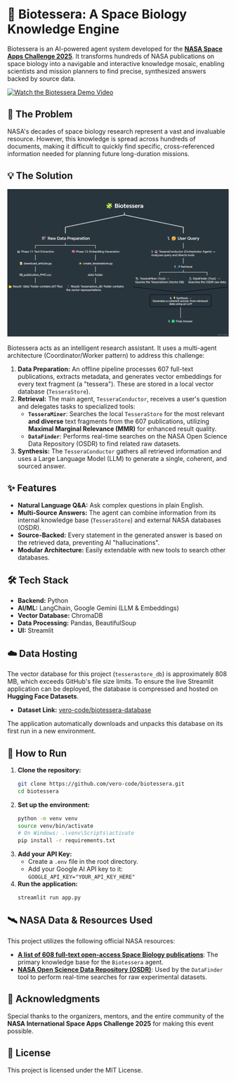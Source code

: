 # 🧩 Biotessera: A Space Biology Knowledge Engine

Biotessera is an AI-powered agent system developed for the [**NASA Space Apps Challenge 2025**](https://www.spaceappschallenge.org/2025/find-a-team/biotessera/?tab=project). It transforms hundreds of NASA publications on space biology into a navigable and interactive knowledge mosaic, enabling scientists and mission planners to find precise, synthesized answers backed by source data.

[![Watch the Biotessera Demo Video](https://img.youtube.com/vi/NQtkSH8YOfw/0.jpg)](https://www.youtube.com/watch?v=NQtkSH8YOfw)

## 🎯 The Problem

NASA's decades of space biology research represent a vast and invaluable resource. However, this knowledge is spread across hundreds of documents, making it difficult to quickly find specific, cross-referenced information needed for planning future long-duration missions.

## 💡 The Solution

![Biotessera Architecture](docs/architecture.png)

Biotessera acts as an intelligent research assistant. It uses a multi-agent architecture (Coordinator/Worker pattern) to address this challenge:
1.  **Data Preparation:** An offline pipeline processes 607 full-text publications, extracts metadata, and generates vector embeddings for every text fragment (a "tessera"). These are stored in a local vector database (`TesseraStore`).
2.  **Retrieval:** The main agent, `TesseraConductor`, receives a user's question and delegates tasks to specialized tools:
    * **`TesseraMiner`**: Searches the local `TesseraStore` for the most relevant **and diverse** text fragments from the 607 publications, utilizing **Maximal Marginal Relevance (MMR)** for enhanced result quality.
    * **`DataFinder`**: Performs real-time searches on the NASA Open Science Data Repository (OSDR) to find related raw datasets.
3.  **Synthesis:** The `TesseraConductor` gathers all retrieved information and uses a Large Language Model (LLM) to generate a single, coherent, and sourced answer.

## ✨ Features

* **Natural Language Q&A:** Ask complex questions in plain English.
* **Multi-Source Answers:** The agent can combine information from its internal knowledge base (`TesseraStore`) and external NASA databases (OSDR).
* **Source-Backed:** Every statement in the generated answer is based on the retrieved data, preventing AI "hallucinations".
* **Modular Architecture:** Easily extendable with new tools to search other databases.

## 🛠️ Tech Stack

* **Backend:** Python
* **AI/ML:** LangChain, Google Gemini (LLM & Embeddings)
* **Vector Database:** ChromaDB
* **Data Processing:** Pandas, BeautifulSoup
* **UI:** Streamlit

## ☁️ Data Hosting

The vector database for this project (`tesserastore_db`) is approximately 808 MB, which exceeds GitHub's file size limits. To ensure the live Streamlit application can be deployed, the database is compressed and hosted on **Hugging Face Datasets**.

* **Dataset Link:** [vero-code/biotessera-database](https://huggingface.co/datasets/vero-code/biotessera-database)

The application automatically downloads and unpacks this database on its first run in a new environment.

## 🚀 How to Run

1.  **Clone the repository:**
    ```bash
    git clone https://github.com/vero-code/biotessera.git
    cd biotessera
    ```
2.  **Set up the environment:**
    ```bash
    python -m venv venv
    source venv/bin/activate  
    # On Windows: .\venv\Scripts\activate
    pip install -r requirements.txt
    ```
3.  **Add your API Key:**
    * Create a `.env` file in the root directory.
    * Add your Google AI API key to it: `GOOGLE_API_KEY="YOUR_API_KEY_HERE"`
4.  **Run the application:**
    ```bash
    streamlit run app.py
    ```

## 🛰️ NASA Data & Resources Used

This project utilizes the following official NASA resources:

* **[A list of 608 full-text open-access Space Biology publications](https://github.com/jgalazka/SB_publications/blob/main/SB_publication_PMC.csv)**: The primary knowledge base for the `Biotessera` agent.
* **[NASA Open Science Data Repository (OSDR)](https://osdr.nasa.gov/bio/repo/)**: Used by the `DataFinder` tool to perform real-time searches for raw experimental datasets.

## 🙏 Acknowledgments

Special thanks to the organizers, mentors, and the entire community of the **NASA International Space Apps Challenge 2025** for making this event possible.

## 📜 License

This project is licensed under the MIT License.